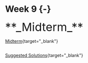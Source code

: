 

# Week 9 {-} 
<div style = "font-size: 28pt"> **_Midterm_**</div>

<div style="height:1px ;"><br></div>

[Midterm](./Assignments/Week9_Midterm.pdf){target="_blank"}

<div style="height:1px ;"><br></div>

[Suggested Solutions](./Assignments/Week9_Midterm_with_Solutions.pdf){target="_blank"}


